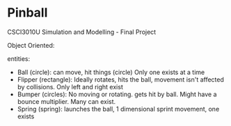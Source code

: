 # Pinball
CSCI3010U Simulation and Modelling - Final Project


Object Oriented:

entities:
- Ball (circle): can move, hit things (circle) Only one exists at a time
- Flipper (rectangle): Ideally rotates, hits the ball, movement isn't affected by collisions. Only left and right exist
- Bumper (circles): No moving or rotating. gets hit by ball. Might have a bounce multiplier. Many can exist.
- Spring (spring): launches the ball, 1 dimensional sprint movement, one exists
